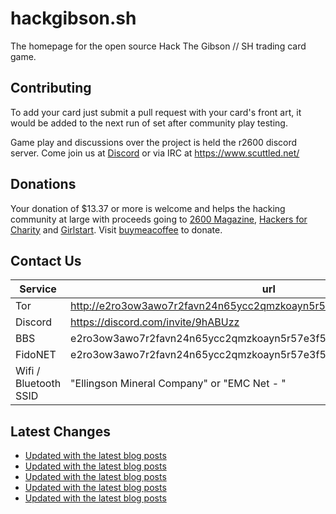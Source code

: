 # hackgibson.sh
The homepage for the open source Hack The Gibson // SH trading card game.


## Contributing

To add your card just submit a pull request with your card's front art, it would be added to the next run of set after community play testing.

Game play and discussions over the project is held the r2600 discord server. Come join us at [Discord](https://discord.com/invite/9hABUzz) or via IRC at https://www.scuttled.net/


## Donations

Your donation of $13.37 or more is welcome and helps the hacking community at large with proceeds going to [2600 Magazine](https://2600.com/), [Hackers for Charity](https://hackersforcharity.org) and [Girlstart](https://girlstart.org).  Visit [buymeacoffee](https://www.buymeacoffee.com/hackgibson.sh) to donate.


## Contact Us

Service | url
-|-
Tor | http://e2ro3ow3awo7r2favn24n65ycc2qmzkoayn5r57e3f56nvjwdcgg32ad.onion
Discord | https://discord.com/invite/9hABUzz
BBS | e2ro3ow3awo7r2favn24n65ycc2qmzkoayn5r57e3f56nvjwdcgg32ad.onion:23
FidoNET | e2ro3ow3awo7r2favn24n65ycc2qmzkoayn5r57e3f56nvjwdcgg32ad.onion:24554
Wifi / Bluetooth SSID | "Ellingson Mineral Company" or "EMC Net - <fidonet address>"

## Latest Changes
<!-- BLOG-POST-LIST:START -->
- [Updated with the latest blog posts](https://github.com/DFW2600/hackgibson.sh/commit/022e89bfe518bf9c49dbd21c1fc7aea9a8759673)
- [Updated with the latest blog posts](https://github.com/DFW2600/hackgibson.sh/commit/52328b7b8450ecb02f9f0e23edf6edd05906291f)
- [Updated with the latest blog posts](https://github.com/DFW2600/hackgibson.sh/commit/42433b292731888520ce21faf911752080e04b32)
- [Updated with the latest blog posts](https://github.com/DFW2600/hackgibson.sh/commit/87e662e9c043226e5acf9d39fa402a1bea7d1d38)
- [Updated with the latest blog posts](https://github.com/DFW2600/hackgibson.sh/commit/d45aa71d36ce00bb8d07f6274708742c8bff4e2a)
<!-- BLOG-POST-LIST:END -->
